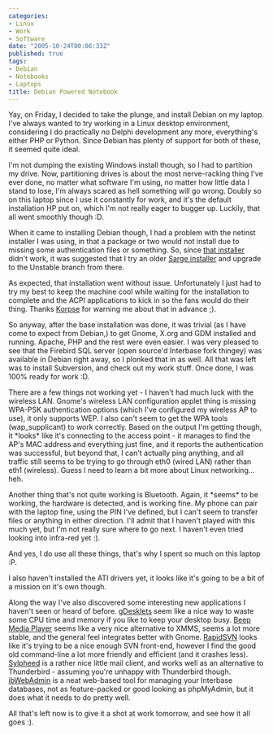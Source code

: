 ```yaml
---
categories:
- Linux
- Work
- Software
date: "2005-10-24T00:06:33Z"
published: true
tags:
- Debian
- Notebooks
- Laptops
title: Debian Powered Notebook
---
```


Yay, on Friday, I decided to take the plunge, and install Debian on my
laptop. I've always wanted to try working in a Linux desktop
environment, considering I do practically no Delphi development any
more, everything's either PHP or Python. Since Debian has plenty of
support for both of these, it seemed quite ideal.

I'm not dumping the existing Windows install though, so I had to
partition my drive. Now, partitioning drives is about the most
nerve-racking thing I've ever done, no matter what software I'm using,
no matter how little data I stand to lose, I'm always scared as hell
something will go wrong. Doubly so on this laptop since I use it
constantly for work, and it's the default installation HP put on, which
I'm not really eager to bugger up. Luckily, that all went smoothly
though :D.

When it came to installing Debian though, I had a problem with the
netinst installer I was using, in that a package or two would not
install due to missing some authentication files or something. So, since
[that installer](http://www.debian.org/devel/debian-installer/) didn't
work, it was suggested that I try an older [Sarge
installer](http://www.us.debian.org/releases/sarge/debian-installer/)
and upgrade to the Unstable branch from there.

As expected, that installation went without issue. Unfortunately I just
had to try my best to keep the machine cool while waiting for the
installation to complete and the ACPI applications to kick in so the
fans would do their thing. Thanks [Korpse](http://kaydash.za.net/) for
warning me about that in advance ;).

So anyway, after the base installation was done, it was trivial (as I
have come to expect from Debian,) to get Gnome, X.org and GDM installed
and running. Apache, PHP and the rest were even easier. I was very
pleased to see that the Firebird SQL server (open source'd Interbase
fork thingey) was available in Debian right away, so I plonked that in
as well. All that was left was to install Subversion, and check out my
work stuff. Once done, I was 100% ready for work :D.

There are a few things not working yet - I haven't had much luck with
the wireless LAN. Gnome's wireless LAN configuration applet thing is
missing WPA-PSK authentication options (which I've configured my
wireless AP to use), it only supports WEP. I also can't seem to get the
WPA tools (wap\_supplicant) to work correctly. Based on the output I'm
getting though, it \*looks\* like it's connecting to the access point -
it manages to find the AP's MAC address and everything just fine, and it
reports the authentication was successful, but beyond that, I can't
actually ping anything, and all traffic still seems to be trying to go
through eth0 (wired LAN) rather than eth1 (wireless). Guess I need to
learn a bit more about Linux networking... heh.

Another thing that's not quite working is Bluetooth. Again, it \*seems\*
to be working, the hardware is detected, and is working fine. My phone
can pair with the laptop fine, using the PIN I've defined, but I can't
seem to transfer files or anything in either direction. I'll admit that
I haven't played with this much yet, but I'm not really sure where to go
next. I haven't even tried looking into infra-red yet :).

And yes, I do use all these things, that's why I spent so much on this
laptop :P.

I also haven't installed the ATI drivers yet, it looks like it's going
to be a bit of a mission on it's own though.

Along the way I've also discovered some interesting new applications I
haven't seen or heard of before.
[gDesklets](http://gdesklets.gnomedesktop.org/) seem like a nice way to
waste some CPU time and memory if you like to keep your desktop busy.
[Beep Media Player](http://www.sosdg.org/~larne/w/BMP_Homepage) seems
like a very nice alternative to XMMS, seems a lot more stable, and the
general feel integrates better with Gnome.
[RapidSVN](http://rapidsvn.tigris.org/) looks like it's trying to be a
nice enough SVN front-end, however I find the good old command-line a
lot more friendly and efficient (and it crashes less).
[Sylpheed](http://sylpheed.good-day.net/en/) is a rather nice little
mail client, and works well as an alternative to Thunderbird - assuming
you're unhappy with Thunderbird though.
[ibWebAdmin](http://www.ibwebadmin.net/) is a neat web-based tool for
managing your Interbase databases, not as feature-packed or good looking
as phpMyAdmin, but it does what it needs to do pretty well.

All that's left now is to give it a shot at work tomorrow, and see how
it all goes :).

